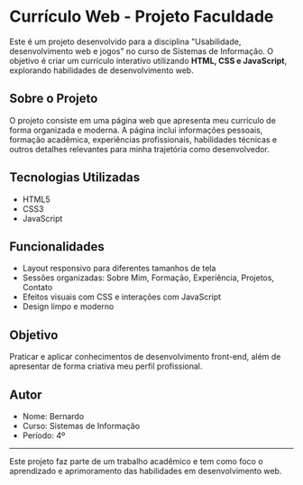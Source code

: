 # Currículo Web - Projeto Faculdade

Este é um projeto desenvolvido para a disciplina "Usabilidade, desenvolvimento web e jogos" no curso de Sistemas de Informação. O objetivo é criar um currículo interativo utilizando **HTML, CSS e JavaScript**, explorando habilidades de desenvolvimento web.

## Sobre o Projeto

O projeto consiste em uma página web que apresenta meu currículo de forma organizada e moderna. A página inclui informações pessoais, formação acadêmica, experiências profissionais, habilidades técnicas e outros detalhes relevantes para minha trajetória como desenvolvedor.

## Tecnologias Utilizadas

- HTML5  
- CSS3  
- JavaScript  

## Funcionalidades

- Layout responsivo para diferentes tamanhos de tela  
- Sessões organizadas: Sobre Mim, Formação, Experiência, Projetos, Contato  
- Efeitos visuais com CSS e interações com JavaScript  
- Design limpo e moderno  

## Objetivo

Praticar e aplicar conhecimentos de desenvolvimento front-end, além de apresentar de forma criativa meu perfil profissional.

## Autor

- Nome: Bernardo  
- Curso: Sistemas de Informação  
- Período: 4º  
 

---

Este projeto faz parte de um trabalho acadêmico e tem como foco o aprendizado e aprimoramento das habilidades em desenvolvimento web.
